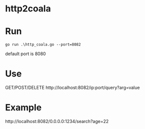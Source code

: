 # http2coala

# Run

```
go run .\http_coala.go --port=8082
```
default port is 8080

# Use
GET/POST/DELETE
http://localhost:8082/ip:port/query?arg=value

# Example
http://localhost:8082/0.0.0.0:1234/search?age=22
